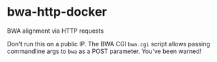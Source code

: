 # bwa-http-docker
BWA alignment via HTTP requests

Don't run this on a public IP.  The BWA CGI `bwa.cgi` script allows passing commandline args to `bwa` as a POST parameter.  You've been warned!
